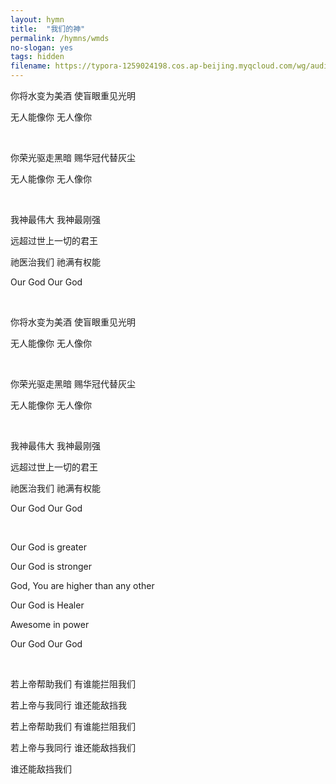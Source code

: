 ```yaml
---
layout: hymn
title:  "我们的神"
permalink: /hymns/wmds
no-slogan: yes
tags: hidden
filename: https://typora-1259024198.cos.ap-beijing.myqcloud.com/wg/audios/hymn/%E6%88%91%E4%BB%AC%E7%9A%84%E7%A5%9E_%E7%BA%A6%E4%B9%A6%E4%BA%9A%E4%B9%90%E5%9B%A2.mp3
---
```


你将水变为美酒 使盲眼重见光明

无人能像你 无人像你

<br>

你荣光驱走黑暗 赐华冠代替灰尘

无人能像你 无人像你

<br>

我神最伟大 我神最刚强

远超过世上一切的君王

祂医治我们 祂满有权能

Our God Our God

<br>

你将水变为美酒 使盲眼重见光明

无人能像你 无人像你

<br>

你荣光驱走黑暗 赐华冠代替灰尘

无人能像你 无人像你

<br>

我神最伟大 我神最刚强

远超过世上一切的君王

祂医治我们 祂满有权能

Our God Our God

<br>

Our God is greater

Our God is stronger

God, You are higher than any other

Our God is Healer 

Awesome in power

Our God Our God

<br>

若上帝帮助我们 有谁能拦阻我们

若上帝与我同行 谁还能敌挡我

若上帝帮助我们 有谁能拦阻我们

若上帝与我同行 谁还能敌挡我们

谁还能敌挡我们

